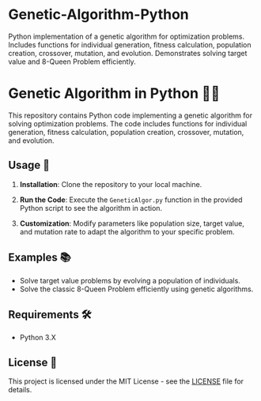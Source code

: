 # Genetic-Algorithm-Python
Python implementation of a genetic algorithm for optimization problems. Includes functions for individual generation, fitness calculation, population creation, crossover, mutation, and evolution. Demonstrates solving target value and 8-Queen Problem efficiently.

# Genetic Algorithm in Python 🧬🐍

This repository contains Python code implementing a genetic algorithm for solving optimization problems. The code includes functions for individual generation, fitness calculation, population creation, crossover, mutation, and evolution. 

## Usage 🚀

1. **Installation**: Clone the repository to your local machine.

2. **Run the Code**: Execute the `GeneticAlgor.py` function in the provided Python script to see the algorithm in action.

3. **Customization**: Modify parameters like population size, target value, and mutation rate to adapt the algorithm to your specific problem.

## Examples 📚

- Solve target value problems by evolving a population of individuals.
- Solve the classic 8-Queen Problem efficiently using genetic algorithms.

## Requirements 🛠️

- Python 3.X

## License 📝

This project is licensed under the MIT License - see the [LICENSE](LICENSE) file for details.
